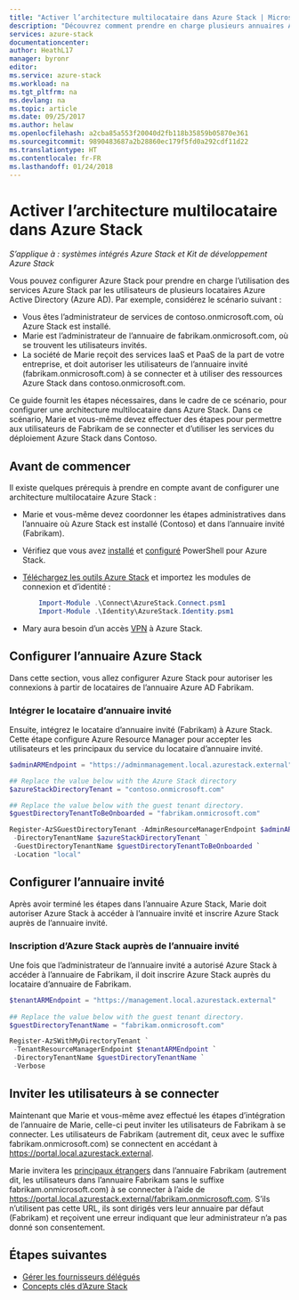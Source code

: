 ```yaml
---
title: "Activer l’architecture multilocataire dans Azure Stack | Microsoft Docs"
description: "Découvrez comment prendre en charge plusieurs annuaires Azure Active Directory dans Azure Stack."
services: azure-stack
documentationcenter: 
author: HeathL17
manager: byronr
editor: 
ms.service: azure-stack
ms.workload: na
ms.tgt_pltfrm: na
ms.devlang: na
ms.topic: article
ms.date: 09/25/2017
ms.author: helaw
ms.openlocfilehash: a2cba85a553f20040d2fb118b35859b05870e361
ms.sourcegitcommit: 9890483687a2b28860ec179f5fd0a292cdf11d22
ms.translationtype: HT
ms.contentlocale: fr-FR
ms.lasthandoff: 01/24/2018
---
```

# <a name="enable-multi-tenancy-in-azure-stack"></a>Activer l’architecture multilocataire dans Azure Stack

*S’applique à : systèmes intégrés Azure Stack et Kit de développement Azure Stack*

Vous pouvez configurer Azure Stack pour prendre en charge l’utilisation des services Azure Stack par les utilisateurs de plusieurs locataires Azure Active Directory (Azure AD). Par exemple, considérez le scénario suivant :

 - Vous êtes l’administrateur de services de contoso.onmicrosoft.com, où Azure Stack est installé.
 - Marie est l’administrateur de l’annuaire de fabrikam.onmicrosoft.com, où se trouvent les utilisateurs invités. 
 - La société de Marie reçoit des services IaaS et PaaS de la part de votre entreprise, et doit autoriser les utilisateurs de l’annuaire invité (fabrikam.onmicrosoft.com) à se connecter et à utiliser des ressources Azure Stack dans contoso.onmicrosoft.com.

Ce guide fournit les étapes nécessaires, dans le cadre de ce scénario, pour configurer une architecture multilocataire dans Azure Stack.  Dans ce scénario, Marie et vous-même devez effectuer des étapes pour permettre aux utilisateurs de Fabrikam de se connecter et d’utiliser les services du déploiement Azure Stack dans Contoso.  

## <a name="before-you-begin"></a>Avant de commencer
Il existe quelques prérequis à prendre en compte avant de configurer une architecture multilocataire Azure Stack :
  
 - Marie et vous-même devez coordonner les étapes administratives dans l’annuaire où Azure Stack est installé (Contoso) et dans l’annuaire invité (Fabrikam).  
 - Vérifiez que vous avez [installé](azure-stack-powershell-install.md) et [configuré](azure-stack-powershell-configure-admin.md) PowerShell pour Azure Stack.
 - [Téléchargez les outils Azure Stack](azure-stack-powershell-download.md) et importez les modules de connexion et d’identité :

    ````PowerShell
        Import-Module .\Connect\AzureStack.Connect.psm1
        Import-Module .\Identity\AzureStack.Identity.psm1
    ```` 
 - Mary aura besoin d’un accès [VPN](azure-stack-connect-azure-stack.md#connect-to-azure-stack-with-vpn) à Azure Stack. 

## <a name="configure-azure-stack-directory"></a>Configurer l’annuaire Azure Stack
Dans cette section, vous allez configurer Azure Stack pour autoriser les connexions à partir de locataires de l’annuaire Azure AD Fabrikam.

### <a name="onboard-guest-directory-tenant"></a>Intégrer le locataire d’annuaire invité
Ensuite, intégrez le locataire d’annuaire invité (Fabrikam) à Azure Stack.  Cette étape configure Azure Resource Manager pour accepter les utilisateurs et les principaux du service du locataire d’annuaire invité.

````PowerShell
$adminARMEndpoint = "https://adminmanagement.local.azurestack.external"

## Replace the value below with the Azure Stack directory
$azureStackDirectoryTenant = "contoso.onmicrosoft.com"

## Replace the value below with the guest tenant directory. 
$guestDirectoryTenantToBeOnboarded = "fabrikam.onmicrosoft.com"

Register-AzSGuestDirectoryTenant -AdminResourceManagerEndpoint $adminARMEndpoint `
 -DirectoryTenantName $azureStackDirectoryTenant `
 -GuestDirectoryTenantName $guestDirectoryTenantToBeOnboarded `
 -Location "local"
````



## <a name="configure-guest-directory"></a>Configurer l’annuaire invité
Après avoir terminé les étapes dans l’annuaire Azure Stack, Marie doit autoriser Azure Stack à accéder à l’annuaire invité et inscrire Azure Stack auprès de l’annuaire invité. 

### <a name="registering-azure-stack-with-the-guest-directory"></a>Inscription d’Azure Stack auprès de l’annuaire invité
Une fois que l’administrateur de l’annuaire invité a autorisé Azure Stack à accéder à l’annuaire de Fabrikam, il doit inscrire Azure Stack auprès du locataire d’annuaire de Fabrikam.

````PowerShell
$tenantARMEndpoint = "https://management.local.azurestack.external"
    
## Replace the value below with the guest tenant directory. 
$guestDirectoryTenantName = "fabrikam.onmicrosoft.com"

Register-AzSWithMyDirectoryTenant `
 -TenantResourceManagerEndpoint $tenantARMEndpoint `
 -DirectoryTenantName $guestDirectoryTenantName `
 -Verbose 
````
## <a name="direct-users-to-sign-in"></a>Inviter les utilisateurs à se connecter
Maintenant que Marie et vous-même avez effectué les étapes d’intégration de l’annuaire de Marie, celle-ci peut inviter les utilisateurs de Fabrikam à se connecter.  Les utilisateurs de Fabrikam (autrement dit, ceux avec le suffixe fabrikam.onmicrosoft.com) se connectent en accédant à https://portal.local.azurestack.external.  

Marie invitera les [principaux étrangers](../active-directory/active-directory-understanding-resource-access.md) dans l’annuaire Fabrikam (autrement dit, les utilisateurs dans l’annuaire Fabrikam sans le suffixe fabrikam.onmicrosoft.com) à se connecter à l’aide de https://portal.local.azurestack.external/fabrikam.onmicrosoft.com.  S’ils n’utilisent pas cette URL, ils sont dirigés vers leur annuaire par défaut (Fabrikam) et reçoivent une erreur indiquant que leur administrateur n’a pas donné son consentement.

## <a name="next-steps"></a>Étapes suivantes

- [Gérer les fournisseurs délégués](azure-stack-delegated-provider.md)
- [Concepts clés d’Azure Stack](azure-stack-key-features.md)
